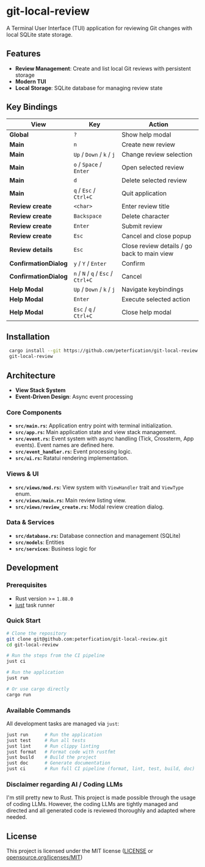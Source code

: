 # git-local-review

A Terminal User Interface (TUI) application for reviewing Git changes with local SQLite state storage.

## Features

- **Review Management**: Create and list local Git reviews with persistent storage
- **Modern TUI**
- **Local Storage**: SQLite database for managing review state

## Key Bindings

| View                   | Key                                | Action                                      |
| ---------------------- | ---------------------------------- | ------------------------------------------- |
| **Global**             | `?`                                | Show help modal                             |
| **Main**               | `n`                                | Create new review                           |
| **Main**               | `Up` / `Down` / `k` / `j`          | Change review selection                     |
| **Main**               | `o` / `Space` / `Enter`            | Open selected review                        |
| **Main**               | `d`                                | Delete selected review                      |
| **Main**               | `q` / `Esc` / `Ctrl+C`             | Quit application                            |
| **Review create**      | `<char>`                           | Enter review title                          |
| **Review create**      | `Backspace`                        | Delete character                            |
| **Review create**      | `Enter`                            | Submit review                               |
| **Review create**      | `Esc`                              | Cancel and close popup                      |
| **Review details**     | `Esc`                              | Close review details / go back to main view |
| **ConfirmationDialog** | `y` / `Y` / `Enter`                | Confirm                                     |
| **ConfirmationDialog** | `n` / `N` / `q` / `Esc` / `Ctrl+C` | Cancel                                      |
| **Help Modal**         | `Up` / `Down` / `k` / `j`          | Navigate keybindings                        |
| **Help Modal**         | `Enter`                            | Execute selected action                     |
| **Help Modal**         | `Esc` / `q` / `Ctrl+C`             | Close help modal                            |

## Installation

```bash
 cargo install --git https://github.com/peterfication/git-local-review
 git-local-review
```

## Architecture

- **View Stack System**
- **Event-Driven Design**: Async event processing

### Core Components

- **`src/main.rs`:** Application entry point with terminal initialization.
- **`src/app.rs`:** Main application state and view stack management.
- **`src/event.rs`:** Event system with async handling (Tick, Crossterm, App events). Event names are defined here.
- **`src/event_handler.rs`:** Event processing logic.
- **`src/ui.rs`:** Ratatui rendering implementation.

### Views & UI

- **`src/views/mod.rs`:** View system with `ViewHandler` trait and `ViewType` enum.
- **`src/views/main.rs`:** Main review listing view.
- **`src/views/review_create.rs`:** Modal review creation dialog.

### Data & Services

- **`src/database.rs`:** Database connection and management (SQLite)
- **`src/models`**: Entities
- **`src/services`**: Business logic for

## Development

### Prerequisites

- Rust version >= `1.88.0`
- [just](https://github.com/casey/just) task runner

### Quick Start

```bash
# Clone the repository
git clone git@github.com:peterfication/git-local-review.git
cd git-local-review

# Run the steps from the CI pipeline
just ci

# Run the application
just run

# Or use cargo directly
cargo run
```

### Available Commands

All development tasks are managed via `just`:

```bash
just run      # Run the application
just test     # Run all tests
just lint     # Run clippy linting
just format   # Format code with rustfmt
just build    # Build the project
just doc      # Generate documentation
just ci       # Run full CI pipeline (format, lint, test, build, doc)
```

### Disclaimer regarding AI / Coding LLMs

I'm still pretty new to Rust. This project is made possible through the usage of coding LLMs. However, the coding LLMs are tightly managed and directed and all generated code is reviewed thoroughly and adapted where needed.

## License

This project is licensed under the MIT license ([LICENSE](LICENSE) or [opensource.org/licenses/MIT](https://opensource.org/licenses/MIT))
